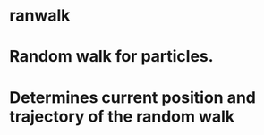 # ranwalk
# Random walk for particles. 
# Determines current position and trajectory of the random walk

